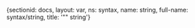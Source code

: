 {sectionid: docs, layout: var, ns: syntax, name: string, full-name: syntax/string,
  title: '"" string'}
